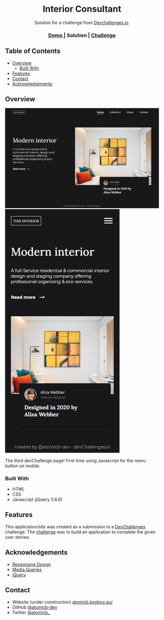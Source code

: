 <!-- Please update value in the {}  -->

<h1 align="center">Interior Consultant</h1>

<div align="center">
   Solution for a challenge from  <a href="http://devchallenges.io" target="_blank">Devchallenges.io</a>.
</div>

<div align="center">
  <h3>
    <a href="http://interior-consultant.atomicb.kooboo.eu/index.html">
      Demo
    </a>
    <span> | </span>
      Solution
    </a>
    <span> | </span>
    <a href="https://devchallenges.io/challenges/Jymh2b2FyebRTUljkNcb">
      Challenge
    </a>
  </h3>
</div>

<!-- TABLE OF CONTENTS -->

## Table of Contents

- [Overview](#overview)
  - [Built With](#built-with)
- [Features](#features)
- [Contact](#contact)
- [Acknowledgements](#acknowledgements)

<!-- OVERVIEW -->

## Overview

![screenshot](interior-consultant-desk.png)
![screenshot](interior-consultant-mobile.png)

The third devChallenge page! First time using Javascript for the menu button on mobile.

### Built With

<!-- This section should list any major frameworks that you built your project using. Here are a few examples.-->

- HTML
- CSS
- Javascript (jQuery 3.6.0)

## Features

<!-- List the features of your application or follow the template. Don't share the figma file here :) -->

This application/site was created as a submission to a [DevChallenges](https://devchallenges.io/challenges) challenge. The [challenge](https://devchallenges.io/challenges/Jymh2b2FyebRTUljkNcb) was to build an application to complete the given user stories.

## Acknowledgements

<!-- This section should list any articles or add-ons/plugins that helps you to complete the project. This is optional but it will help you in the future. For exmpale -->

- [Responsive Design](https://developer.mozilla.org/en-US/docs/Learn/CSS/CSS_layout/Responsive_Design)
- [Media Queries](https://developer.mozilla.org/en-US/docs/Web/CSS/Media_Queries)
- [jQuery](http://code.jquery.com/)

## Contact

- Website (under construction) [atomicb.kooboo.eu/](http://www.atomicb.kooboo.eu/)
- GitHub [@atomicb-dev](https://github.com/atomicb-dev)
- Twitter [@atomicb_](https://twitter.com/atomicb_)
